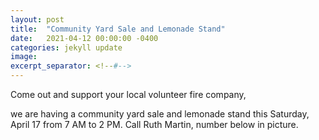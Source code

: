 ```yaml
---
layout: post
title:  "Community Yard Sale and Lemonade Stand"
date:   2021-04-12 00:00:00 -0400
categories: jekyll update
image: 
excerpt_separator: <!--#-->
---
```

Come out and support your local volunteer fire company,
<!--#-->
 we are having a community yard sale and lemonade stand this Saturday, April 17 from 7 AM to 2 PM. Call Ruth Martin, number below in picture.
